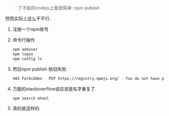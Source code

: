 > 了不起的nodejs上面很简单: npm publish

然而实际上这么干不行.

1. 注册一个npm账号

2. 命令行操作

   ```sh
   npm adduser
   npm login
   npm config ls
   ```

3. 然后npm publish 依旧失败: 

   ```sh
   403 Forbidden - PUT https://registry.npmjs.org/ - You do not have permission to publish "". Are you logged in as the correct user?
   ```

4. 万能的stackoverflow说应该是名字重复了.

   ```sh
   npm search mtool
   ```

5. 真的是这样的.